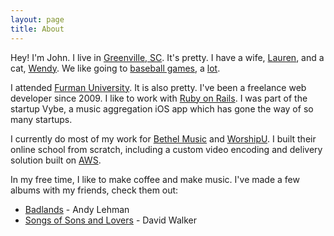 ```yaml
---
layout: page
title: About
---
```


Hey! I'm John. I live in [Greenville, SC](http://www.lifeingreenville.com/). It's pretty. I have a wife, [Lauren](http://instagram.com/p/dm7aH2DGSA/), and a cat, [Wendy](http://instagram.com/p/QThppFjGWd/). We like going to [baseball games](http://instagram.com/p/pC3ZHRjGUR/), a [lot](http://instagram.com/p/nTWsfYjGYh/).

I attended [Furman University](http://furman.edu). It is also pretty. I've been a freelance web developer since 2009. I like to work with [Ruby on Rails](http://rubyonrails.org/). I was part of the startup Vybe, a music aggregation iOS app which has gone the way of so many startups.

I currently do most of my work for [Bethel Music](http://bethelmusic.com) and [WorshipU](http://worshipu.com). I built their online school from scratch, including a custom video encoding and delivery solution built on [AWS](https://aws.amazon.com/).

In my free time, I like to make coffee and make music. I've made a few albums with my friends, check them out:

  - [Badlands](http://open.spotify.com/album/1xmeDQgLQXatnvOt8cbYOf) - Andy Lehman
  - [Songs of Sons and Lovers](http://open.spotify.com/album/2OpvGlmNqgAn4b6Ony0Kqd) - David Walker
